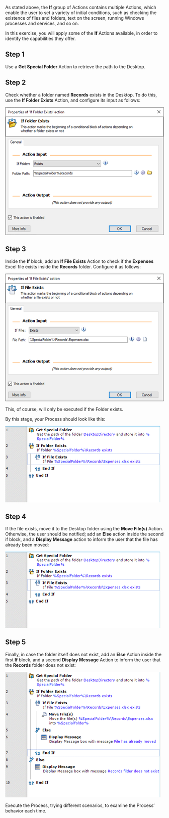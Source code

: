 As stated above, the **If** group of Actions contains multiple Actions, which enable the user to set a variety of initial conditions, such as checking the existence of files and folders, text on the screen, running Windows processes and services, and so on.

In this exercise, you will apply some of the **If** Actions available, in order to identify the capabilities they offer.

## Step 1
Use a **Get Special Folder** Action to retrieve the path to the Desktop.

## Step 2
Check whether a folder named **Records** exists in the Desktop. To do this, use the **If Folder Exists** Action, and configure its input as follows:

![If records folder exists](..\media\if-records-folder-exists.png)

## Step 3
Inside the **If** block, add an **If File Exists** Action to check if the **Expenses** Excel file exists inside the **Records** folder. Configure it as follows:

![If expenses file exists](..\media\if-expenses-file-exists.png)

This, of course, will only be executed if the Folder exists.

By this stage, your Process should look like this:

![Initial process structure](..\media\initial-process-structure.png)

## Step 4
If the file exists, move it to the Desktop folder using the **Move File(s)** Action. Otherwise, the user should be notified; add an **Else** action inside the second if block, and a **Display Message** action to inform the user that the file has already been moved:

![Initial process structure](..\media\initial-process-structure.png)

## Step 5
Finally, in case the folder itself does not exist, add an **Else** Action inside the first **If** block, and a second **Display Message** Action to inform the user that the **Records** folder does not exist:

![Outside else display message](..\media\outside-else-display-message.png)
    
Execute the Process, trying different scenarios, to examine the Process’ behavior each time. 
